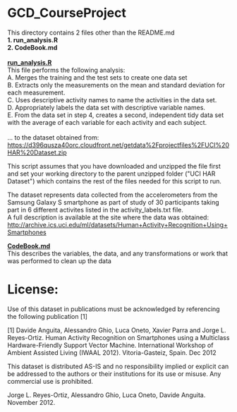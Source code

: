 GCD_CourseProject
=================
This directory contains 2 files other than the README.md <br>
<b>1. run_analysis.R</b><br>
<b>2. CodeBook.md</b><br>
<br>
<b><u>run_analysis.R</b></u><br>
This file performs the following analysis:<br>
A. Merges the training and the test sets to create one data set <br>
B. Extracts only the measurements on the mean and standard deviation for each measurement.<br>
C. Uses descriptive activity names to name the activities in the data set.<br>
D. Appropriately labels the data set with descriptive variable names.<br>
E. From the data set in step 4, creates a second, independent tidy data set with the average of each variable for each activity and each subject.<br>
<br>
... to the dataset obtained from: <br>
https://d396qusza40orc.cloudfront.net/getdata%2Fprojectfiles%2FUCI%20HAR%20Dataset.zip 

This script assumes that you have downloaded and unzipped the file first and set your working directory to the parent unzipped folder ("UCI HAR Dataset") which contains the rest of the files needed for this script to run.

The dataset represents data collected from the accelerometers from the Samsung Galaxy S smartphone as part of study of 30 participants taking part in 6 different activites listed in the activity_labels.txt file.<br>
A full description is available at the site where the data was obtained:<br>
http://archive.ics.uci.edu/ml/datasets/Human+Activity+Recognition+Using+Smartphones 

<b><u>CodeBook.md</b></u><br>
This describes the variables, the data, and any transformations or work that was performed to clean up the data

License:
========
Use of this dataset in publications must be acknowledged by referencing the following publication [1] 

[1] Davide Anguita, Alessandro Ghio, Luca Oneto, Xavier Parra and Jorge L. Reyes-Ortiz. Human Activity Recognition on Smartphones using a Multiclass Hardware-Friendly Support Vector Machine. International Workshop of Ambient Assisted Living (IWAAL 2012). Vitoria-Gasteiz, Spain. Dec 2012

This dataset is distributed AS-IS and no responsibility implied or explicit can be addressed to the authors or their institutions for its use or misuse. Any commercial use is prohibited.

Jorge L. Reyes-Ortiz, Alessandro Ghio, Luca Oneto, Davide Anguita. November 2012.
